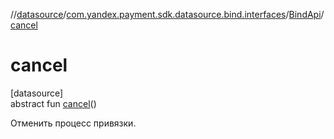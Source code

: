 //[datasource](../../../index.md)/[com.yandex.payment.sdk.datasource.bind.interfaces](../index.md)/[BindApi](index.md)/[cancel](cancel.md)

# cancel

[datasource]\
abstract fun [cancel](cancel.md)()

Отменить процесс привязки.
